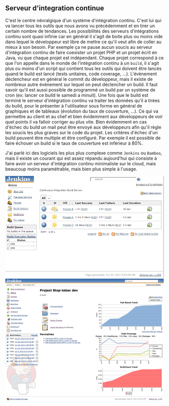 ## Serveur d'integration continue

C'est le centre névralgique d'un système d'intégration continu. C'est lui qui va lancer tous les outils que nous avons vu précédemment et en tirer un certain nombre de tendances. Les possibilités des serveurs d'intégrations continu sont quasi infinie car en général il s'agit de boite plus ou moins vide dans lequel le développeur est libre de mettre ce qu'il veut afin de coller au mieux à son besoin. Par exemple ça ne pause aucun soucis au serveur d'intégration continu de faire coexister un projet PHP et un projet écrit en Java, vu que chaque projet est indépendant. Chaque projet correspond à ce que l'on appelle dans le monde de l'intégration continu à un ``build``, il s'agit plus ou moins d'un script qui contient tous les outils qui doivent être lancés quand le build est lancé (tests unitaires, code coverage, ...). L'évènement déclencheur est en général le commit du développeur, mais il existe de nombreux autre évènement sur lequel on peut déclencher un build. Il faut savoir qu'il est aussi possible de programmé un build par un système de cron (ex: lancer ce build le samedi a minuit). Une fois que le build est terminé le serveur d'intégration continu va traiter les données qu'il a tirées du build, pour le présenter à l'utilisateur sous forme en général de graphiques et de tableaux (évolution du taux de couverture, ...). Ce qui va permettre au client et au chef et bien évidemment aux développeurs de voir quel points il va falloir corriger au plus vite. Bien évidemment en cas d'échec du build un mail  peut être envoyé aux développeurs afin qu'il règle les soucis les plus graves sur le code du projet. Les critères d'échec d'un build peuvent être multiple et être configuré. Par exemple il est possible de faire échouer un build si le taux de couverture est inférieur à 80%.

J'ai parlé ici des logiciels les plus plus complexe comme ``Jenkins`` ou ``Bamboo``, mais il existe un courant qui est assez répandu aujourd'hui qui consiste à faire avoir un serveur d'intégration continu minimaliste sur le cloud, mais beaucoup moins paramétrable, mais bien plus simple à l'usage.

![](img/jenkins-index.jpg)
![](img/jenkins-project.png)